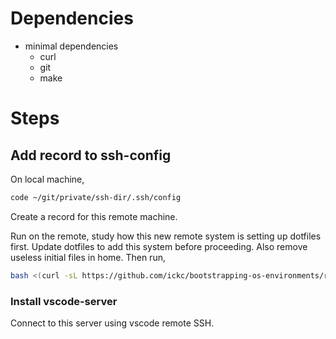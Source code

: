 # Dependencies

- minimal dependencies
    - curl
    - git
    - make

# Steps

## Add record to ssh-config

On local machine,

```sh
code ~/git/private/ssh-dir/.ssh/config
```

Create a record for this remote machine.

Run on the remote, study how this new remote system is setting up dotfiles first. Update dotfiles to add this system before proceeding.
Also remove useless initial files in home.
Then run,

```sh
bash <(curl -sL https://github.com/ickc/bootstrapping-os-environments/raw/master/linux-minimal/install.sh)
```

### Install vscode-server

Connect to this server using vscode remote SSH.

